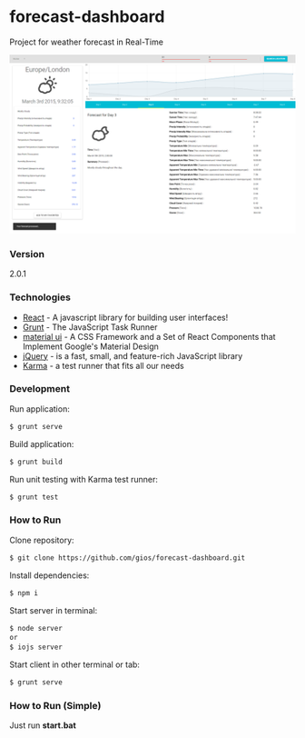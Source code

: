 # forecast-dashboard

Project for weather forecast in Real-Time

![My image](https://github.com/gios/forecast-dashboard/blob/master/src/images/forecast-dashboard.png)

### Version

2.0.1

### Technologies

* [React] - A javascript library for building user interfaces!
* [Grunt] - The JavaScript Task Runner
* [material ui] - A CSS Framework and a Set of React Components that Implement Google's Material Design
* [jQuery] - is a fast, small, and feature-rich JavaScript library
* [Karma] - a test runner that fits all our needs

### Development

Run application:
```sh
$ grunt serve
```

Build application:
```sh
$ grunt build
```

Run unit testing with Karma test runner:
```sh
$ grunt test
```

### How to Run

Clone repository:
```sh
$ git clone https://github.com/gios/forecast-dashboard.git
```

Install dependencies:
```sh
$ npm i
```

Start server in terminal:
```sh
$ node server
or
$ iojs server
```

Start client in other terminal or tab:
```sh
$ grunt serve
```

### How to Run (Simple)

Just run **start.bat**

[React]:http://facebook.github.io/react/
[Grunt]:http://gruntjs.com/
[material ui]:http://callemall.github.io/material-ui/#/
[jQuery]:http://jquery.com/
[Karma]:http://karma-runner.github.io/
